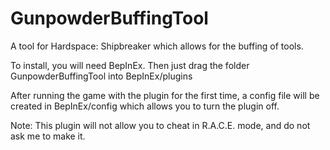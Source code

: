# GunpowderBuffingTool
A tool for Hardspace: Shipbreaker which allows for the buffing of tools.

To install, you will need BepInEx. Then just drag the folder GunpowderBuffingTool into BepInEx/plugins

After running the game with the plugin for the first time, a config file will be created in BepInEx/config which allows you to turn the plugin off.

Note: This plugin will not allow you to cheat in R.A.C.E. mode, and do not ask me to make it.

